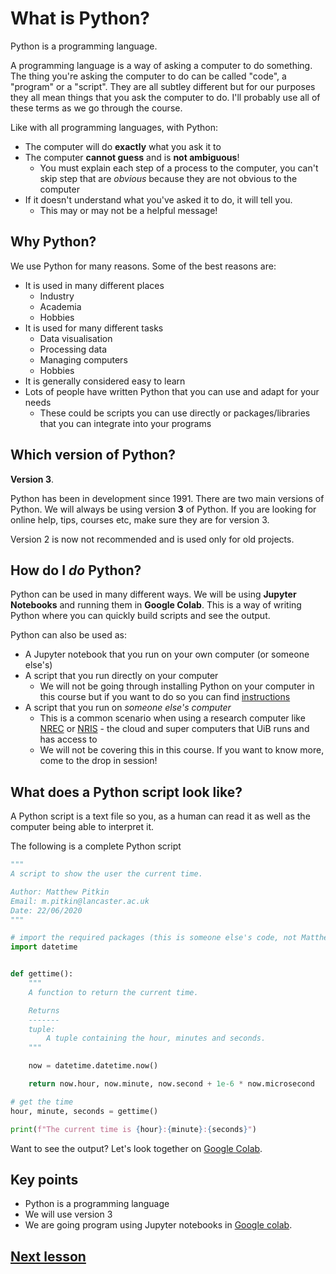 # What is Python?

Python is a programming language. 

A programming language is a way of asking a computer to do something. The thing you're asking the computer to do can be called "code", a "program" or a "script". They are all subtley different but for our purposes they all mean things that you ask the computer to do. I'll probably use all of these terms as we go through the course.

Like with all programming languages, with Python:
- The computer will do **exactly** what you ask it to
- The computer **cannot guess** and is **not ambiguous**!
  - You must explain each step of a process to the computer, you can't skip step that are *obvious* because they are not obvious to the computer
- If it doesn't understand what you've asked it to do, it will tell you. 
  - This may or may not be a helpful message!

## Why Python?

We use Python for many reasons. Some of the best reasons are:
- It is used in many different places
  - Industry
  - Academia
  - Hobbies
- It is used for many different tasks
  - Data visualisation
  - Processing data
  - Managing computers
  - Hobbies
- It is generally considered easy to learn
- Lots of people have written Python that you can use and adapt for your needs
  - These could be scripts you can use directly or packages/libraries that you can integrate into your programs

## Which version of Python?

**Version 3**. 

Python has been in development since 1991. There are two main versions of Python. We will always be using version **3** of Python. If you are looking for online help, tips, courses etc, make sure they are for version 3. 

Version 2 is now not recommended and is used only for old projects.

## How do I *do* Python?

Python can be used in many different ways. We will be using **Jupyter Notebooks** and running them in **Google Colab**. This is a way of writing Python where you can quickly build scripts and see the output.

Python can also be used as:
- A Jupyter notebook that you run on your own computer (or someone else's)
- A script that you run directly on your computer
  - We will not be going through installing Python on your computer in this course but if you want to do so you can find  [instructions](installPython.md)
- A script that you run on *someone else's computer*
  - This is a common scenario when using a research computer like [NREC](https://nrec.no/) or [NRIS](https://www.sigma2.no/about-us) - the cloud and super computers that UiB runs and has access to
  - We will not be covering this in this course. If you want to know more, come to the drop in session!

## What does a Python script look like?

A Python script is a text file so you, as a human can read it as well as the computer being able to interpret it. 

The following is a complete Python script

```python
"""
A script to show the user the current time.

Author: Matthew Pitkin
Email: m.pitkin@lancaster.ac.uk
Date: 22/06/2020
"""

# import the required packages (this is someone else's code, not Matthew's)
import datetime


def gettime():
    """
    A function to return the current time.

    Returns
    -------
    tuple:
        A tuple containing the hour, minutes and seconds.
    """

    now = datetime.datetime.now()

    return now.hour, now.minute, now.second + 1e-6 * now.microsecond

# get the time
hour, minute, seconds = gettime()

print(f"The current time is {hour}:{minute}:{seconds}")
```

Want to see the output? Let's look together on  [Google Colab](http://colab.research.google.com/github/dfbr/pythonLessons/blob/main/Notebooks/currentTime.ipynb).<!--
https://stackoverflow.com/questions/52131683/open-google-colab-notebook-from-url 
-->

## Key points

- Python is a programming language
- We will use version 3
- We are going program using Jupyter notebooks in [Google colab](https://colab.research.google.com/).

## [Next lesson](jupyterNotebook.md)